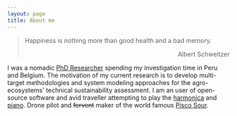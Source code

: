 ```yaml
---
layout: page
title: About me
---
```


> Happiness is nothing more than good health and a bad memory.
> <div style="text-align: right"> Albert Schweitzer </div>

I was a nomadic [PhD Researcher](https://www.biw.kuleuven.be/biosyst/mebios) spending my investigation time in Peru and Belgium. The motivation of my current research is to develop multi-target methodologies and system modeling approaches for the agro-ecosystems' technical sustainability assessment. I am an user of open-source software and avid traveller attempting to play the [harmonica](https://allaboutharmonicas.com/review-on-the-hohner-special-20-harmonica) and [piano](https://www.achamilton.co.uk/old/HP3e.htm). Drone pilot and ~~fervent~~ maker of the world famous [Pisco Sour](http://www.nytimes.com/2012/04/15/travel/enjoying-pisco-cocktails-in-lima-peru.html).
